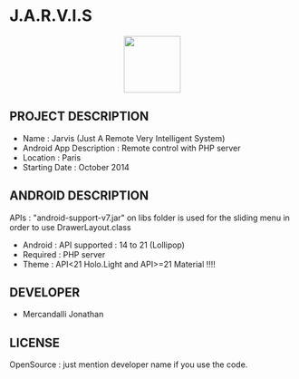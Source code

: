 J.A.R.V.I.S
=====================

<p align="center">
<img src="https://raw.github.com/Mercandj/Jarvis/master/screenshot/1.png" width="100" />
</p>

## PROJECT DESCRIPTION

* Name : Jarvis (Just A Remote Very Intelligent System)
* Android App Description : Remote control with PHP server
* Location : Paris
* Starting Date : October 2014

## ANDROID DESCRIPTION

APIs : "android-support-v7.jar" on libs folder is used for the sliding menu in order to use DrawerLayout.class

* Android : API supported : 14 to 21 (Lollipop)
* Required : PHP server
* Theme : API<21 Holo.Light and API>=21 Material !!!!


## DEVELOPER

* Mercandalli Jonathan


## LICENSE

OpenSource : just mention developer name if you use the code.